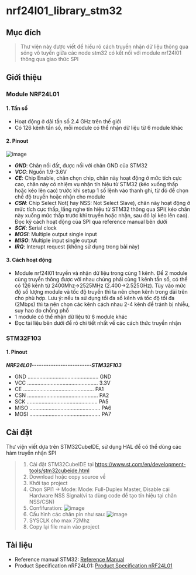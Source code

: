 # nrf24l01_library_stm32
## Mục đích
> Thư viện này được viết để hiểu rõ cách truyền nhận dữ liệu thông qua sóng vô tuyến giữa các node stm32 có kết nối với module nrf24l01 thông qua giao thức SPI
## Giới thiệu
### Module NRF24L01
#### 1. Tần số
- Hoạt động ở dải tần số 2.4 GHz trên thế giới
- Có 126 kênh tần số, mỗi module có thể nhận dữ liệu từ 6 module khác
#### 2. Pinout
![image](https://github.com/kiennkt/nrf24l01_library_stm32/assets/89715566/0c7e03a3-26c6-493f-b54c-4aa82a0955eb)
- ***GND***: Chân nối đất, được nối với chân GND của STM32
- ***VCC***: Nguồn 1.9-3.6V
- ***CE***: Chip Enable, chân chọn chip, chân này hoạt động ở mức tích cực cao, chân này có nhiệm vụ nhận tín hiệu từ STM32 (kéo xuống thấp hoặc kéo lên cao) trước khi setup 1 số lệnh vào thanh ghi, từ đó để chọn chế độ truyền hoặc nhận cho module
- ***CSN***: Chip Select Not( hay NSS: Not Select Slave), chân này hoạt động ở mức tích cực thấp, lắng nghe tín hiệu từ STM32 thông qua SPI( kéo chân này xuống mức thấp trước khi truyền hoặc nhận, sau đó lại kéo lên cao). Đọc kỹ cách hoạt động của SPI qua reference manual bên dưới
- ***SCK***: Serial clock
- ***MOSI***: Multiple output single input
- ***MISO***: Multiple input single output
- ***IRQ***: Interupt request (không sử dụng trong bài này)
#### 3. Cách hoạt động
- Module nrf24l01 truyền và nhận dữ liệu trong cùng 1 kênh. Để 2 module cùng truyền thông được với nhau chúng phải cùng 1 kênh tần số, có thể có 126 kênh từ 2400Mhz->2525MHz (2.400->2.525GHz). Tùy vào mức độ số lượng module và tốc độ truyền thì ta nên chọn kênh trong dải trên cho phù hợp. Lưu ý: nếu ta sử dụng tối đa số kênh và tốc độ tối đa (2Mbps) thì ta nên chọn các kênh cách nhau 2-4 kênh để tránh bị nhiễu, suy hao do chồng phổ
- 1 module có thể nhận dữ liệu từ 6 module khác
- Đọc tài liệu bên dưới để rõ chi tiết nhất về các cách thức truyền nhận
### STM32F103
#### 1. Pinout
***NRF24L01-------------------------STM32F103***
- GND  ………………………………………… GND
- VCC  ………………………………………… 3.3V
- CE   ………………………………………… PA1
- CSN  ………………………………………… PA2
- SCK  ………………………………………… PA5
- MISO ………………………………………… PA6
- MOSI ………………………………………… PA7
## Cài đặt
Thư viện viết dựa trên STM32CubeIDE, sử dụng HAL để có thể dùng các hàm truyền nhận SPI
> 1. Cài đặt STM32CubeIDE tại https://www.st.com/en/development-tools/stm32cubeide.html
> 2. Download hoặc copy source về
> 3. Khởi tạo project
> 4. Chọn SPI1 -> Mode: Mode: Full-Duplex Master, Disable cái Hardware NSS Signal(vì ta dùng code để tạo tín hiệu tại chân NSS/CSN)
> 5. Confifuration: ![image](https://github.com/kiennkt/nrf24l01_library_stm32/assets/89715566/2921fa17-056a-4405-908b-dfbd4d9fa7a2)
> 6. Cấu hình các chân pin như sau: ![image](https://github.com/kiennkt/nrf24l01_library_stm32/assets/89715566/b73974d4-1fec-4433-a5cf-73c288c56869)
> 7. SYSCLK cho max 72Mhz
> 8. Copy lại file main vào project
## Tài liệu
- Reference manual STM32: [Reference Manual](https://github.com/kiennkt/STM32F1/blob/main/Documents/Reference.pdf)
- Product Specification nRF24L01: [Product Specification nRF24L01](https://github.com/kiennkt/STM32F1/blob/main/Documents/nRF24L01_Product_Specification_v2_0-9199.pdf)
